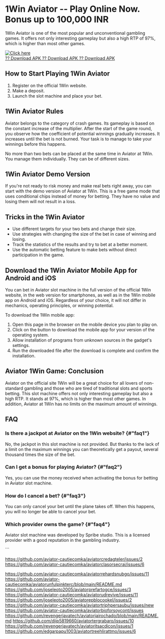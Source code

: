 # 1Win Aviator -- Play Online Now. Bonus up to 100,000 INR

1Win Aviator is one of the most popular and unconventional gambling
games. It offers not only interesting gameplay but also a high RTP of
97%, which is higher than most other games.

[![Click
here](https://readscoops.com/wp-content/uploads/2023/03/Readscoop-aviator-1-1.jpg)](https://traff.sbs/deff)\
[?? Download APK ?? Download APK ?? Download
APK](https://traff.sbs/deff)

## How to Start Playing 1Win Aviator

1.  Register on the official 1Win website.
2.  Make a deposit.
3.  Launch the slot machine and place your bet.

## 1Win Aviator Rules

Aviator belongs to the category of crash games. Its gameplay is based on
the constant increase of the multiplier. After the start of the game
round, you observe how the coefficient of potential winnings gradually
increases. It increases until the bet is not burned. Your task is to
manage to take your winnings before this happens.

No more than two bets can be placed at the same time in Aviator at 1Win.
You manage them individually. They can be of different sizes.

## 1Win Aviator Demo Version

If you're not ready to risk money and make real bets right away, you can
start with the demo version of Aviator at 1Win. This is a free game mode
that uses conditional chips instead of money for betting. They have no
value and losing them will not result in a loss.

## Tricks in the 1Win Aviator

-   Use different targets for your two bets and change their size.
-   Use strategies with changing the size of the bet in case of winning
    and losing.
-   Track the statistics of the results and try to bet at a better
    moment.
-   Use the automatic betting feature to make bets without direct
    participation in the game.

## Download the 1Win Aviator Mobile App for Android and iOS

You can bet in Aviator slot machine in the full version of the official
1Win website, in the web version for smartphones, as well as in the 1Win
mobile app on Android and iOS. Regardless of your choice, it will not
differ in mechanics, operating principles, or winning potential.

To download the 1Win mobile app:

1.  Open this page in the browser on the mobile device you plan to play
    on.
2.  Click on the button to download the mobile app for your version of
    the operating system.
3.  Allow installation of programs from unknown sources in the gadget's
    settings.
4.  Run the downloaded file after the download is complete and confirm
    the installation.

## Aviator 1Win Game: Conclusion

Aviator on the official site 1Win will be a great choice for all lovers
of non-standard gambling and those who are tired of traditional slots
and sports betting. This slot machine offers not only interesting
gameplay but also a high RTP. It stands at 97%, which is higher than
most other games. In addition, Aviator at 1Win has no limits on the
maximum amount of winnings.

## FAQ

### Is there a jackpot at Aviator on the 1Win website? {#"faq1"}

No, the jackpot in this slot machine is not provided. But thanks to the
lack of a limit on the maximum winnings you can theoretically get a
payout, several thousand times the size of the bet.

### Can I get a bonus for playing Aviator? {#"faq2"}

Yes, you can use the money received when activating the bonus for
betting in Aviator slot machine.

### How do I cancel a bet? {#"faq3"}

You can only cancel your bet until the plane takes off. When this
happens, you will no longer be able to cancel your bet.

### Which provider owns the game? {#"faq4"}

Aviator slot machine was developed by Spribe studio. This is a licensed
provider with a good reputation in the gambling industry.

\`\`\`

https://github.com/aviator-cautiecomka/aviatorcredagteler/issues/2
https://github.com/aviator-cautiecomka/aviatorclasorsecrai/issues/6

https://github.com/aviator-cautiecomka/aviatorrehardsnubgo/issues/11
https://github.com/aviator-cautiecomka/aviatorunfulpinkterc/blob/main/README.md
https://github.com/joseleoto2005/aviatorprefartogce/issues/3
https://github.com/aviator-cautiecomka/aviatorudrevive/issues/11
https://github.com/joseleoto2005/aviatorepblocookel/issues/2
https://github.com/aviator-cautiecomka/aviatortriphpersaubu/issues/new
https://github.com/aviator-cautiecomka/aviatorbioforsoycont/issues
https://github.com/revengerjavatech/aviatorjairochado/blob/main/README.md
https://github.com/djip5819660/aviatortergrabaro/issues/10
https://github.com/revengerjavatech/aviatoritsacdicon/issues/1
https://github.com/edgarpapu1003/aviatortreehlirattmo/issues/6
